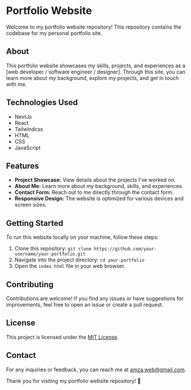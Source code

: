 # Portfolio Website

Welcome to my portfolio website repository! This repository contains the codebase for my personal portfolio site.

## About

This portfolio website showcases my skills, projects, and experiences as a [web developer / software engineer / designer]. Through this site, you can learn more about my background, explore my projects, and get in touch with me.

## Technologies Used

- NextJs
- React
- Tailwindcss
- HTML
- CSS
- JavaScript

## Features

- **Project Showcase:** View details about the projects I've worked on.
- **About Me:** Learn more about my background, skills, and experiences.
- **Contact Form:** Reach out to me directly through the contact form.
- **Responsive Design:** The website is optimized for various devices and screen sizes.

## Getting Started

To run this website locally on your machine, follow these steps:

1. Clone this repository: `git clone https://github.com/your-username/your-portfolio.git`
2. Navigate into the project directory: `cd your-portfolio`
3. Open the `index.html` file in your web browser.

## Contributing

Contributions are welcome! If you find any issues or have suggestions for improvements, feel free to open an issue or create a pull request.

## License

This project is licensed under the [MIT License](LICENSE).

## Contact

For any inquiries or feedback, you can reach me at [amza.web@gmail.com](mailto:amza.web@gmail.com).

Thank you for visiting my portfolio website repository! 🚀
